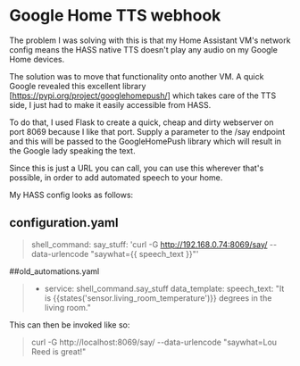 # Google Home TTS webhook

The problem I was solving with this is that my Home Assistant VM's network config means the HASS native TTS doesn't play any audio on my Google Home devices.

The solution was to move that functionality onto another VM. A quick Google revealed this excellent library [https://pypi.org/project/googlehomepush/] which takes care of the TTS side, I just had to make it easily accessible from HASS.

To do that, I used Flask to create a quick, cheap and dirty webserver on port 8069 because I like that port. Supply a parameter to the /say endpoint and this will be passed to the GoogleHomePush library which will result in the Google lady speaking the text.

Since this is just a URL you can call, you can use this wherever that's possible, in order to add automated speech to your home.

My HASS config looks as follows:

## configuration.yaml
>shell_command:
>    say_stuff: 'curl -G http://192.168.0.74:8069/say/ --data-urlencode "saywhat={{ speech_text }}"'


##old_automations.yaml
>- service: shell_command.say_stuff
>  data_template:
>      speech_text: "It is {{states('sensor.living_room_temperature')}} degrees in the living room."

This can then be invoked like so:

>curl -G http://localhost:8069/say/ --data-urlencode "saywhat=Lou Reed is great!"
